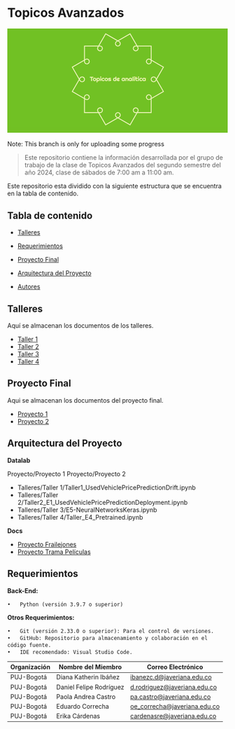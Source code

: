 # Topicos Avanzados

![logo](images/log.png)


Note: This branch is only for uploading some progress

>Este repositorio contiene la información desarrollada por el grupo de trabajo de la clase de Topicos Avanzados del segundo semestre del año 2024, clase de sábados de 7:00 am a 11:00 am.

Este repositorio esta dividido con la siguiente estructura que se encuentra en la tabla de contenido.

## Tabla de contenido

* [Talleres](#talleres) 

* [Requerimientos](#requerimientos)
  
* [Proyecto Final](#Proyecto_Final)

* [Arquitectura del Proyecto](#arquitectura_del_proyecto) 

* [Autores](#autores)

## Talleres
Aquí se almacenan los documentos de los talleres.
* [Taller 1](https://github.com/daferocu/Topicos-Avanzados/tree/main/datalab/Talleres/Taller%201)
* [Taller 2](https://github.com/daferocu/Topicos-Avanzados/tree/main/datalab/Talleres/Taller%202)
* [Taller 3](https://github.com/daferocu/Topicos-Avanzados/tree/main/datalab/Talleres/Taller%203)
* [Taller 4](https://github.com/daferocu/Topicos-Avanzados/tree/main/datalab/Talleres/Taller%204)

## Proyecto Final
Aqui se almacenan los documentos del proyecto final.
* [Proyecto 1](https://github.com/daferocu/Topicos-Avanzados/tree/main/datalab/Proyecto%201)
* [Proyecto 2](https://github.com/daferocu/Topicos-Avanzados/tree/main/datalab/Proyecto%202)

## Arquitectura del Proyecto
**Datalab**

Proyecto/Proyecto 1
Proyecto/Proyecto 2

* Talleres/Taller 1/Taller1_UsedVehiclePricePredictionDrift.ipynb
* Talleres/Taller 2/Taller2_E1_UsedVehiclePricePredictionDeployment.ipynb
* Talleres/Taller 3/E5-NeuralNetworksKeras.ipynb
* Talleres/Taller 4/Taller_E4_Pretrained.ipynb

**Docs**

* [Proyecto Frailejones](https://github.com/daferocu/Topicos-Avanzados/tree/main/docs/Proyecto%201)
* [Proyecto Trama Películas](https://github.com/daferocu/Topicos-Avanzados/tree/main/docs/Proyecto%202)

## Requerimientos

**Back-End:**

	•	Python (versión 3.9.7 o superior)

**Otros Requerimientos:**

	•	Git (versión 2.33.0 o superior): Para el control de versiones.
	•	GitHub: Repositorio para almacenamiento y colaboración en el código fuente.
	•	IDE recomendado: Visual Studio Code.

 | Organización  | Nombre del Miembro                     | Correo Electrónico            |
|---------------|----------------------------------------|-------------------------------|
| PUJ-Bogotá    | Diana Katherin Ibáñez  | ibanezc.d@javeriana.edu.co    |
| PUJ-Bogotá    | Daniel Felipe Rodríguez  | d.rodriguez@javeriana.edu.co |
| PUJ-Bogotá    | Paola Andrea Castro   | pa.castro@javeriana.edu.co    |
| PUJ-Bogotá    | Eduardo Correcha        | oe_correcha@javeriana.edu.co  |
| PUJ-Bogotá    | Erika Cárdenas     | cardenasre@javeriana.edu.co  |
